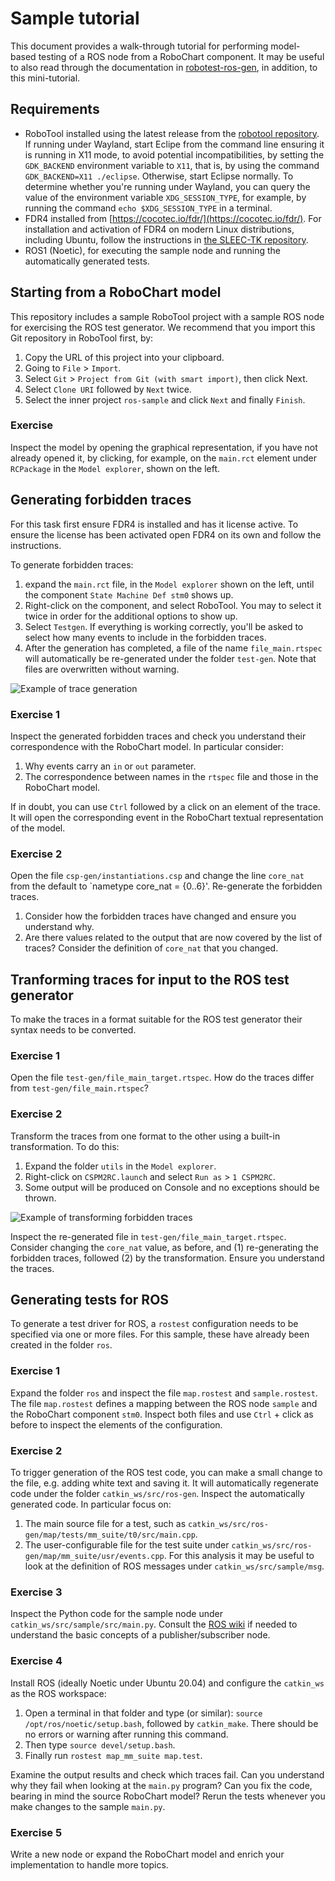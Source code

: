 # Sample tutorial
This document provides a walk-through tutorial for performing model-based testing of a ROS node from a RoboChart component.
It may be useful to also read through the documentation in [robotest-ros-gen](https://github.com/UoY-RoboStar/robotest-ros-gen), in addition, to this mini-tutorial.

## Requirements
* RoboTool installed using the latest release from the [robotool repository](https://github.com/UoY-RoboStar/robotool/releases/).
  If running under Wayland, start Eclipe from the command line ensuring it is running in X11 mode, to avoid potential incompatibilities, by setting the `GDK_BACKEND` environment variable to `X11`, that is, by using the command `GDK_BACKEND=X11 ./eclipse`. Otherwise, start Eclipse normally. To determine whether you're running under Wayland, you can query the value of the environment variable `XDG_SESSION_TYPE`, for example, by running the command `echo $XDG_SESSION_TYPE` in a terminal.
* FDR4 installed from [https://cocotec.io/fdr/](https://cocotec.io/fdr/). For installation and activation of FDR4 on 
  modern Linux distributions, including Ubuntu, follow the instructions in [the SLEEC-TK repository](https://github.com/UoY-RoboStar/SLEEC-TK?tab=readme-ov-file#fdr4-installation).
* ROS1 (Noetic), for executing the sample node and running the automatically generated tests.

## Starting from a RoboChart model
This repository includes a sample RoboTool project with a sample ROS node for exercising the ROS test generator. We
recommend that you import this Git repository in RoboTool first, by:

1. Copy the URL of this project into your clipboard.
2. Going to `File` > `Import`.
3. Select `Git` > `Project from Git (with smart import)`, then click Next.
4. Select `Clone URI` followed by `Next` twice.
5. Select the inner project `ros-sample` and click `Next` and finally `Finish`.

### Exercise
Inspect the model by opening the graphical representation, if you have not already opened it,
by clicking, for example, on the `main.rct` element under `RCPackage` in the `Model explorer`,
shown on the left.

## Generating forbidden traces
For this task first ensure FDR4 is installed and has it license active. To ensure the license has been activated
open FDR4 on its own and follow the instructions.

To generate forbidden traces:
1. expand the `main.rct` file, in the `Model explorer` shown on the
   left, until the component `State Machine Def stm0` shows up.
2. Right-click on the component, and select RoboTool. You may to
   select it twice in order for the additional options to show up.
3. Select `Testgen`. If everything is working correctly, you'll be
   asked to select how many events to include in the forbidden traces.
4. After the generation has completed, a file of the name `file_main.rtspec`
   will automatically be re-generated under the folder `test-gen`. Note that
   files are overwritten without warning.

![Example of trace generation](sample/img/generate-forbidden-traces.png)

### Exercise 1
Inspect the generated forbidden traces and check you understand their correspondence with 
the RoboChart model. In particular consider:

1. Why events carry an `in` or `out` parameter.
2. The correspondence between names in the `rtspec` file and those in the RoboChart model.

If in doubt, you can use `Ctrl` followed by a click on an element of the trace. It will open
the corresponding event in the RoboChart textual representation of the model.

### Exercise 2
Open the file `csp-gen/instantiations.csp` and change the line `core_nat` from the default to
`nametype core_nat = {0..6}'. Re-generate the forbidden traces. 

1. Consider how the forbidden traces have changed and ensure you understand why.
2. Are there values related to the output that are now covered by the list of traces? 
   Consider the definition of `core_nat` that you changed.

## Tranforming traces for input to the ROS test generator
To make the traces in a format suitable for the ROS test generator their syntax needs to be converted.

### Exercise 1
Open the file `test-gen/file_main_target.rtspec`. How do the traces differ from `test-gen/file_main.rtspec`?

### Exercise 2
Transform the traces from one format to the other using a built-in transformation. To do this:

1. Expand the folder `utils` in the `Model explorer`.
2. Right-click on `CSPM2RC.launch` and select `Run as` > `1 CSPM2RC`.
3. Some output will be produced on Console and no exceptions should be thrown.

![Example of transforming forbidden traces](sample/img/transform.png)

Inspect the re-generated file in `test-gen/file_main_target.rtspec`. Consider changing the
`core_nat` value, as before, and (1) re-generating the forbidden traces, followed (2) by the
transformation. Ensure you understand the traces.

## Generating tests for ROS
To generate a test driver for ROS, a `rostest` configuration needs to be specified via
one or more files. For this sample, these have already been created in the folder `ros`.

### Exercise 1
Expand the folder `ros` and inspect the file `map.rostest` and `sample.rostest`. The file
`map.rostest` defines a mapping between the ROS node `sample` and the RoboChart component
`stm0`. Inspect both files and use `Ctrl` + click as before to inspect the elements of
the configuration.

### Exercise 2
To trigger generation of the ROS test code, you can make a small change to the file, e.g.
adding white text and saving it. It will automatically regenerate code under the folder 
`catkin_ws/src/ros-gen`. Inspect the automatically generated code. In particular
focus on:

1. The main source file for a test, such as `catkin_ws/src/ros-gen/map/tests/mm_suite/t0/src/main.cpp`.
2. The user-configurable file for the test suite under `catkin_ws/src/ros-gen/map/mm_suite/usr/events.cpp`.
   For this analysis it may be useful to look at the definition of ROS messages under `catkin_ws/src/sample/msg`.

### Exercise 3
Inspect the Python code for the sample node under `catkin_ws/src/sample/src/main.py`.
Consult the [ROS wiki](https://wiki.ros.org/ROS/Tutorials/WritingPublisherSubscriber%28python%29) 
if needed to understand the basic concepts of a publisher/subscriber node.

### Exercise 4
Install ROS (ideally Noetic under Ubuntu 20.04) and configure the `catkin_ws` as the ROS
workspace:

1. Open a terminal in that folder and type (or similar): `source /opt/ros/noetic/setup.bash`,
   followed by `catkin_make`. There should be no errors or warning after running this command.
2. Then type `source devel/setup.bash`.
3. Finally run `rostest map_mm_suite map.test`.

Examine the output results and check which traces fail. Can you understand why they fail
when looking at the `main.py` program? Can you fix the code, bearing in mind the source
RoboChart model? Rerun the tests whenever you make changes to the sample `main.py`.

### Exercise 5
Write a new node or expand the RoboChart model and enrich your implementation to handle
more topics.
